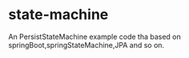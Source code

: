 # state-machine
An PersistStateMachine example code tha based on springBoot,springStateMachine,JPA and so on.
